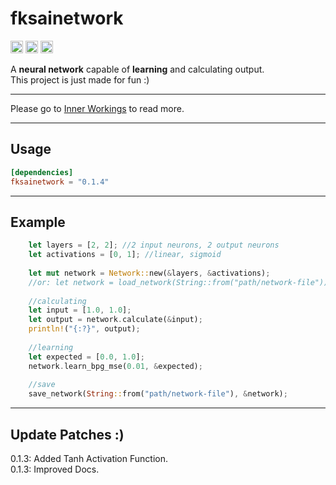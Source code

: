**<h1>fksainetwork</h1>**

[<img alt="github" src="https://img.shields.io/badge/github-Felix1G/fksainetwork-8da0cb?style=for-the-badge&labelColor=555555&logo=github" height="20">](https://github.com/Felix1G/fksainetwork)
[<img alt="crates.io" src="https://img.shields.io/crates/v/fksainetwork.svg?style=for-the-badge&color=fc8d62&logo=rust" height="20">](https://crates.io/crates/fksainetwork)
[<img alt="docs.rs" src="https://img.shields.io/badge/docs.rs-fksainetwork-66c2a5?style=for-the-badge&labelColor=555555&logo=docs.rs" height="20">](https://docs.rs/fksainetwork)


A **neural network** capable of **learning** and calculating output.<br/>
This project is just made for fun :)<br/>

---
Please go to [Inner Workings](https://github.com/Felix1G/fksainetwork/blob/main/INNERWORKINGS.md) to read more.

---
Usage
---
``````toml
[dependencies]
fksainetwork = "0.1.4"
``````

---
Example
---
``````rust
	let layers = [2, 2]; //2 input neurons, 2 output neurons
	let activations = [0, 1]; //linear, sigmoid
	
	let mut network = Network::new(&layers, &activations);
	//or: let network = load_network(String::from("path/network-file"));
	
	//calculating
	let input = [1.0, 1.0];
	let output = network.calculate(&input);
	println!("{:?}", output);
	
	//learning
	let expected = [0.0, 1.0];
	network.learn_bpg_mse(0.01, &expected);
	
	//save
	save_network(String::from("path/network-file"), &network);
``````
---
Update Patches :)
---
0.1.3: Added Tanh Activation Function.<br/>
0.1.3: Improved Docs.<br/>
